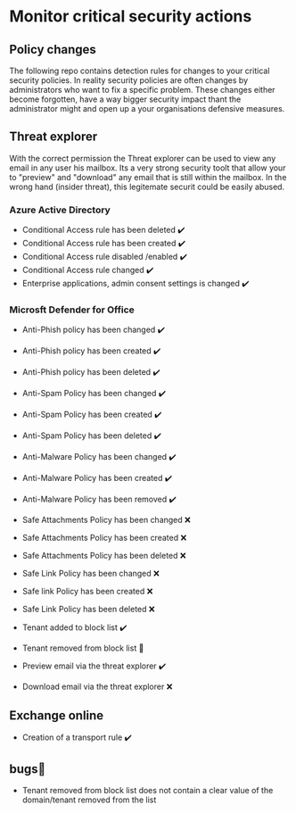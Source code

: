 # Monitor critical security actions 

## Policy changes
The following repo contains detection rules for changes to your critical security policies. 
In reality security policies are often changes by administrators who want to fix a specific problem.
These changes either become forgotten, have a way bigger security impact thant the administrator might and open up a your organisations defensive measures.

## Threat explorer
With the correct permission the Threat explorer can be used to view any email in any user his mailbox. 
Its a very strong security toolt that allow your to "preview" and "download" any email that is still within the mailbox. 
In the wrong hand (insider threat), this legitemate securit could be easily abused. 


### Azure Active Directory
- Conditional Access rule has been deleted :heavy_check_mark:
- Conditional Access rule has been created :heavy_check_mark:
- Conditional Access rule disabled /enabled :heavy_check_mark:
- Conditional Access rule changed :heavy_check_mark:
- Enterprise applications, admin consent settings is changed :heavy_check_mark:

### Microsft Defender for Office
- Anti-Phish policy has been changed :heavy_check_mark:
- Anti-Phish policy has been created  :heavy_check_mark:
- Anti-Phish policy has been deleted :heavy_check_mark:
- Anti-Spam Policy has been changed :heavy_check_mark:
- Anti-Spam Policy has been created :heavy_check_mark:
- Anti-Spam Policy has been deleted :heavy_check_mark:
- Anti-Malware Policy has been changed :heavy_check_mark:
- Anti-Malware Policy has been created :heavy_check_mark:
- Anti-Malware Policy has been removed :heavy_check_mark:
- Safe Attachments Policy has been changed :x:
- Safe Attachments Policy has been created :x:
- Safe Attachments Policy has been deleted :x:
- Safe Link Policy has been changed :x:
- Safe link Policy has been created :x:
- Safe Link Policy has been deleted :x:
- Tenant added to block list :heavy_check_mark:
- Tenant removed from block list 🐛

- Preview email via the threat explorer :heavy_check_mark:
- Download email via the threat explorer :x:

## Exchange online
- Creation of a transport rule :heavy_check_mark:

## bugs🐛
- Tenant removed from block list does not contain a clear value of the domain/tenant removed from the list


